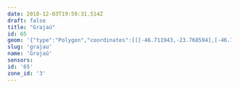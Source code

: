 ```yaml
---
date: 2018-12-03T19:59:31.514Z
draft: false
title: "Grajaú"
id: 65
geom: '{"type":"Polygon","coordinates":[[[-46.711943,-23.768594],[-46.711998,-23.774944],[-46.711898,-23.776001],[-46.711703,-23.776851],[-46.701354,-23.805336],[-46.700988,-23.806678],[-46.700902,-23.807785],[-46.701055,-23.808962],[-46.702883,-23.815333],[-46.70306,-23.816188],[-46.703105,-23.817273],[-46.702925,-23.818446],[-46.701944,-23.821638],[-46.701807,-23.822252],[-46.701264,-23.82341],[-46.699346,-23.826874],[-46.698941,-23.827708],[-46.696905,-23.833628],[-46.696641,-23.835087],[-46.696152,-23.841477],[-46.695825,-23.842611],[-46.694895,-23.844536],[-46.694506,-23.845638],[-46.693948,-23.849422],[-46.693358,-23.849437],[-46.693035,-23.849967],[-46.692472,-23.85043],[-46.691553,-23.851584],[-46.691409,-23.851655],[-46.691303,-23.851615],[-46.690652,-23.851712],[-46.690468,-23.852004],[-46.690304,-23.852067],[-46.689864,-23.852057],[-46.689567,-23.852315],[-46.689329,-23.852293],[-46.68931,-23.852146],[-46.689081,-23.852171],[-46.688869,-23.851895],[-46.688549,-23.851809],[-46.688511,-23.851949],[-46.688209,-23.851831],[-46.688001,-23.851641],[-46.687819,-23.851617],[-46.687543,-23.851321],[-46.686883,-23.851451],[-46.686738,-23.851232],[-46.686915,-23.851035],[-46.687051,-23.850757],[-46.686878,-23.850686],[-46.686947,-23.850512],[-46.686527,-23.850388],[-46.686174,-23.849951],[-46.68582,-23.849814],[-46.685879,-23.849705],[-46.68628,-23.849713],[-46.686253,-23.849631],[-46.686041,-23.849588],[-46.686113,-23.849267],[-46.686053,-23.84918],[-46.685585,-23.849651],[-46.685524,-23.849613],[-46.685145,-23.849648],[-46.685116,-23.849478],[-46.684965,-23.849339],[-46.68484,-23.849416],[-46.684755,-23.84938],[-46.684781,-23.849155],[-46.6846,-23.849137],[-46.683823,-23.849221],[-46.683806,-23.84933],[-46.683609,-23.849435],[-46.683425,-23.849679],[-46.683267,-23.849461],[-46.683091,-23.84949],[-46.682877,-23.849435],[-46.682578,-23.849527],[-46.682731,-23.849738],[-46.682722,-23.849887],[-46.682201,-23.849694],[-46.682032,-23.849755],[-46.681808,-23.849548],[-46.681697,-23.848963],[-46.681501,-23.848482],[-46.681483,-23.848283],[-46.681359,-23.848085],[-46.681643,-23.847207],[-46.681035,-23.846938],[-46.681016,-23.846851],[-46.681179,-23.846735],[-46.681121,-23.846625],[-46.680808,-23.846345],[-46.680406,-23.846171],[-46.680442,-23.845931],[-46.679897,-23.84578],[-46.679399,-23.845777],[-46.678875,-23.845691],[-46.678576,-23.845786],[-46.677037,-23.846644],[-46.673232,-23.846103],[-46.670725,-23.84619],[-46.668765,-23.846574],[-46.667449,-23.847184],[-46.666419,-23.848154],[-46.664369,-23.849149],[-46.662138,-23.849449],[-46.659748,-23.849882],[-46.657827,-23.849664],[-46.654999,-23.849146],[-46.650693,-23.846281],[-46.644098,-23.840658],[-46.64114,-23.838742],[-46.638592,-23.837667],[-46.636305,-23.836898],[-46.634177,-23.836753],[-46.634344,-23.830394],[-46.63343,-23.828349],[-46.625448,-23.82011],[-46.624819,-23.819009],[-46.62363,-23.814597],[-46.623681,-23.808005],[-46.623377,-23.805059],[-46.622787,-23.789773],[-46.623579,-23.783681],[-46.625652,-23.780249],[-46.643205,-23.760606],[-46.644263,-23.759132],[-46.647542,-23.75056],[-46.649305,-23.740202],[-46.650635,-23.736034],[-46.651766,-23.733132],[-46.652182,-23.731123],[-46.653908,-23.729009],[-46.654864,-23.728075],[-46.656898,-23.723131],[-46.658784,-23.72147],[-46.662392,-23.720261],[-46.665424,-23.718706],[-46.669753,-23.727793],[-46.670561,-23.728811],[-46.6719,-23.729149],[-46.67524,-23.729379],[-46.677418,-23.730734],[-46.677592,-23.730794],[-46.67799,-23.7311],[-46.678653,-23.731288],[-46.678899,-23.731493],[-46.679126,-23.731486],[-46.67926,-23.731669],[-46.680289,-23.731997],[-46.680585,-23.731788],[-46.680677,-23.7318],[-46.680935,-23.732071],[-46.680887,-23.73215],[-46.680937,-23.7322],[-46.681067,-23.732215],[-46.681207,-23.732147],[-46.68123,-23.732224],[-46.681128,-23.732364],[-46.681189,-23.732493],[-46.682126,-23.733232],[-46.682721,-23.733977],[-46.683183,-23.734015],[-46.68312,-23.734106],[-46.68316,-23.734633],[-46.683315,-23.735249],[-46.684295,-23.736736],[-46.684718,-23.73699],[-46.685369,-23.737514],[-46.686379,-23.738091],[-46.686547,-23.73808],[-46.68731,-23.737805],[-46.688034,-23.737086],[-46.688154,-23.736881],[-46.688743,-23.73509],[-46.688774,-23.734821],[-46.688663,-23.733165],[-46.68796,-23.731034],[-46.687979,-23.730747],[-46.688561,-23.729792],[-46.688847,-23.728838],[-46.689198,-23.728004],[-46.690739,-23.726692],[-46.690959,-23.72634],[-46.69149,-23.726339],[-46.691486,-23.727785],[-46.691709,-23.729021],[-46.692148,-23.730203],[-46.692815,-23.731343],[-46.705589,-23.746872],[-46.706102,-23.747601],[-46.706467,-23.748259],[-46.711194,-23.758604],[-46.711617,-23.759826],[-46.711781,-23.760623],[-46.711872,-23.761705],[-46.711943,-23.768594]]]}'
slug: 'grajau'
name: 'Grajaú'
sensors:
id: '65'
zone_id: '3'
---
```

		